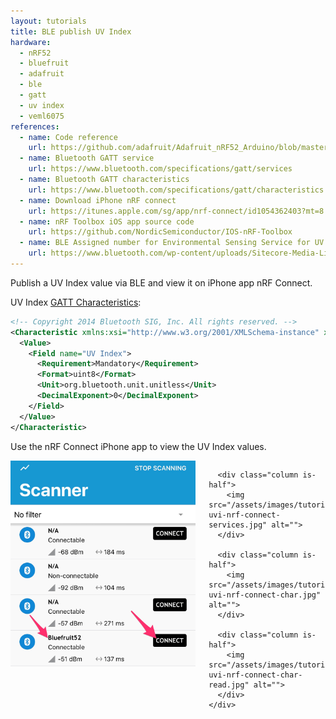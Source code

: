 ```yaml
---
layout: tutorials
title: BLE publish UV Index
hardware:
  - nRF52
  - bluefruit
  - adafruit
  - ble
  - gatt
  - uv index
  - veml6075
references:
  - name: Code reference
    url: https://github.com/adafruit/Adafruit_nRF52_Arduino/blob/master/libraries/Bluefruit52Lib/examples/Peripheral/custom_htm/custom_htm.ino
  - name: Bluetooth GATT service
    url: https://www.bluetooth.com/specifications/gatt/services
  - name: Bluetooth GATT characteristics
    url: https://www.bluetooth.com/specifications/gatt/characteristics
  - name: Download iPhone nRF connect
    url: https://itunes.apple.com/sg/app/nrf-connect/id1054362403?mt=8
  - name: nRF Toolbox iOS app source code
    url: https://github.com/NordicSemiconductor/IOS-nRF-Toolbox
  - name: BLE Assigned number for Environmental Sensing Service for UV Index characteristics
    url: https://www.bluetooth.com/wp-content/uploads/Sitecore-Media-Library/Gatt/Xml/Characteristics/org.bluetooth.characteristic.uv_index.xml
---
```


Publish a UV Index value via BLE and view it on iPhone app nRF Connect.

UV Index [GATT Characteristics](https://www.bluetooth.com/wp-content/uploads/Sitecore-Media-Library/Gatt/Xml/Characteristics/org.bluetooth.characteristic.uv_index.xml):

```xml
<!-- Copyright 2014 Bluetooth SIG, Inc. All rights reserved. -->
<Characteristic xmlns:xsi="http://www.w3.org/2001/XMLSchema-instance" xsi:noNamespaceSchemaLocation="http://schemas.bluetooth.org/Documents/characteristic.xsd" name="UV Index" type="org.bluetooth.characteristic.uv_index" uuid="2A76" last-modified="2014-11-20" approved="Yes">
  <Value>
    <Field name="UV Index">
      <Requirement>Mandatory</Requirement>
      <Format>uint8</Format>
      <Unit>org.bluetooth.unit.unitless</Unit>
      <DecimalExponent>0</DecimalExponent>
    </Field>
  </Value>
</Characteristic>
```

Use the nRF Connect iPhone app to view the UV Index values.

<section class="section is-small">
  <div class="container">
    <div class="columns is-multiline is-desktop">
      <div class="column is-half">
        <img src="/assets/images/tutorials/ble-uvi-nrf-connect.jpg" alt="">
      </div>

      <div class="column is-half">
        <img src="/assets/images/tutorials/ble-uvi-nrf-connect-services.jpg" alt="">
      </div>

      <div class="column is-half">
        <img src="/assets/images/tutorials/ble-uvi-nrf-connect-char.jpg" alt="">
      </div>

      <div class="column is-half">
        <img src="/assets/images/tutorials/ble-uvi-nrf-connect-char-read.jpg" alt="">
      </div>
    </div>
  </div>
</section>
